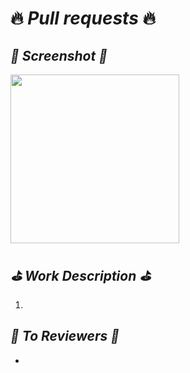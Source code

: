 # 🔥 *Pull requests* 🔥

## *📸 Screenshot 📸*
<img src="" width="270" />

## *⛳️ Work Description ⛳️*
1. 

## *📢 To Reviewers 📢*
- 
